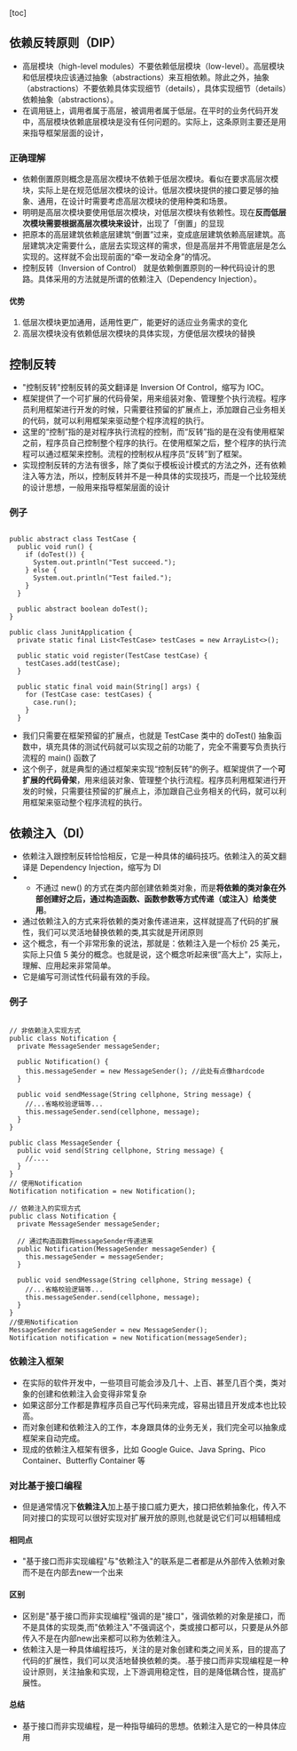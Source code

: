[toc]

## 依赖反转原则（DIP）
- 高层模块（high-level modules）不要依赖低层模块（low-level）。高层模块和低层模块应该通过抽象（abstractions）来互相依赖。除此之外，抽象（abstractions）不要依赖具体实现细节（details），具体实现细节（details）依赖抽象（abstractions）。
- 在调用链上，调用者属于高层，被调用者属于低层。在平时的业务代码开发中，高层模块依赖底层模块是没有任何问题的。实际上，这条原则主要还是用来指导框架层面的设计，

### 正确理解
- 依赖倒置原则概念是高层次模块不依赖于低层次模块。看似在要求高层次模块，实际上是在规范低层次模块的设计。低层次模块提供的接口要足够的抽象、通用，在设计时需要考虑高层次模块的使用种类和场景。
- 明明是高层次模块要使用低层次模块，对低层次模块有依赖性。现在**反而低层次模块需要根据高层次模块来设计**，出现了「倒置」的显现
- 把原本的高层建筑依赖底层建筑“倒置”过来，变成底层建筑依赖高层建筑。高层建筑决定需要什么，底层去实现这样的需求，但是高层并不用管底层是怎么实现的。这样就不会出现前面的“牵一发动全身”的情况。
- 控制反转（Inversion of Control） 就是依赖倒置原则的一种代码设计的思路。具体采用的方法就是所谓的依赖注入（Dependency Injection）。

#### 优势
1. 低层次模块更加通用，适用性更广，能更好的适应业务需求的变化
2. 高层次模块没有依赖低层次模块的具体实现，方便低层次模块的替换

## 控制反转
- "控制反转"控制反转的英文翻译是 Inversion Of Control，缩写为 IOC。
- 框架提供了一个可扩展的代码骨架，用来组装对象、管理整个执行流程。程序员利用框架进行开发的时候，只需要往预留的扩展点上，添加跟自己业务相关的代码，就可以利用框架来驱动整个程序流程的执行。
- 这里的“控制”指的是对程序执行流程的控制，而“反转”指的是在没有使用框架之前，程序员自己控制整个程序的执行。在使用框架之后，整个程序的执行流程可以通过框架来控制。流程的控制权从程序员“反转”到了框架。
- 实现控制反转的方法有很多，除了类似于模板设计模式的方法之外，还有依赖注入等方法，所以，控制反转并不是一种具体的实现技巧，而是一个比较笼统的设计思想，一般用来指导框架层面的设计

### 例子
```

public abstract class TestCase {
  public void run() {
    if (doTest()) {
      System.out.println("Test succeed.");
    } else {
      System.out.println("Test failed.");
    }
  }
  
  public abstract boolean doTest();
}

public class JunitApplication {
  private static final List<TestCase> testCases = new ArrayList<>();
  
  public static void register(TestCase testCase) {
    testCases.add(testCase);
  }
  
  public static final void main(String[] args) {
    for (TestCase case: testCases) {
      case.run();
    }
  }
```
- 我们只需要在框架预留的扩展点，也就是 TestCase 类中的 doTest() 抽象函数中，填充具体的测试代码就可以实现之前的功能了，完全不需要写负责执行流程的 main() 函数了
- 这个例子，就是典型的通过框架来实现“控制反转”的例子。框架提供了一个**可扩展的代码骨架**，用来组装对象、管理整个执行流程。程序员利用框架进行开发的时候，只需要往预留的扩展点上，添加跟自己业务相关的代码，就可以利用框架来驱动整个程序流程的执行。

## 依赖注入（DI）
- 依赖注入跟控制反转恰恰相反，它是一种具体的编码技巧。依赖注入的英文翻译是 Dependency Injection，缩写为 DI
- - 不通过 new() 的方式在类内部创建依赖类对象，而是**将依赖的类对象在外部创建好之后，通过构造函数、函数参数等方式传递（或注入）给类使用**。
- 通过依赖注入的方式来将依赖的类对象传递进来，这样就提高了代码的扩展性，我们可以灵活地替换依赖的类,其实就是开闭原则
- 这个概念，有一个非常形象的说法，那就是：依赖注入是一个标价 25 美元，实际上只值 5 美分的概念。也就是说，这个概念听起来很“高大上”，实际上，理解、应用起来非常简单。
- 它是编写可测试性代码最有效的手段。

### 例子
```

// 非依赖注入实现方式
public class Notification {
  private MessageSender messageSender;
  
  public Notification() {
    this.messageSender = new MessageSender(); //此处有点像hardcode
  }
  
  public void sendMessage(String cellphone, String message) {
    //...省略校验逻辑等...
    this.messageSender.send(cellphone, message);
  }
}

public class MessageSender {
  public void send(String cellphone, String message) {
    //....
  }
}
// 使用Notification
Notification notification = new Notification();

// 依赖注入的实现方式
public class Notification {
  private MessageSender messageSender;
  
  // 通过构造函数将messageSender传递进来
  public Notification(MessageSender messageSender) {
    this.messageSender = messageSender;
  }
  
  public void sendMessage(String cellphone, String message) {
    //...省略校验逻辑等...
    this.messageSender.send(cellphone, message);
  }
}
//使用Notification
MessageSender messageSender = new MessageSender();
Notification notification = new Notification(messageSender);
```

### 依赖注入框架
- 在实际的软件开发中，一些项目可能会涉及几十、上百、甚至几百个类，类对象的创建和依赖注入会变得非常复杂
- 如果这部分工作都是靠程序员自己写代码来完成，容易出错且开发成本也比较高。
- 而对象创建和依赖注入的工作，本身跟具体的业务无关，我们完全可以抽象成框架来自动完成。
- 现成的依赖注入框架有很多，比如 Google Guice、Java Spring、Pico Container、Butterfly Container 等

### 对比基于接口编程
- 但是通常情况下**依赖注入**加上基于接口威力更大，接口把依赖抽象化，传入不同对接口的实现可以很好实现对扩展开放的原则,也就是说它们可以相辅相成

#### 相同点
- "基于接口而非实现编程"与"依赖注入"的联系是二者都是从外部传入依赖对象而不是在内部去new一个出来

#### 区别
- 区别是"基于接口而非实现编程"强调的是"接口"，强调依赖的对象是接口，而不是具体的实现类,而"依赖注入"不强调这个，类或接口都可以，只要是从外部传入不是在内部new出来都可以称为依赖注入。
- 依赖注入是一种具体编程技巧，关注的是对象创建和类之间关系，目的提高了代码的扩展性，我们可以灵活地替换依赖的类。.基于接口而非实现编程是一种设计原则，关注抽象和实现，上下游调用稳定性，目的是降低耦合性，提高扩展性。

#### 总结
- 基于接口而非实现编程，是一种指导编码的思想。依赖注入是它的一种具体应用